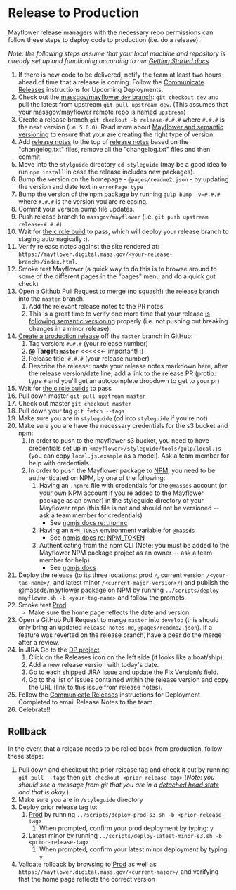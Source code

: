 # Release to Production
Mayflower release managers with the necessary repo permissions can follow these steps to deploy code to production (i.e. do a release).

*Note: the following steps assume that your local machine and repository is already set up and functioning according to our [Getting Started docs](../.github/CONTRIBUTING.md#getting-started).*

1. If there is new code to be delivered, notify the team at least two hours ahead of time that a release is coming. Follow the [Communicate Releases](https://wiki.state.ma.us/display/massgovredesign/Communicating+Releases) instructions for Upcoming Deployments.
1. Check out the [massgov/mayflower `dev` branch](https://github.com/massgov/mayflower/commits/dev): `git checkout dev` and pull the latest from upstream `git pull upstream dev`. (This assumes that your massgov/mayflower remote repo is named `upstream`)
1. Create a release branch `git checkout -b release-#.#.#` where `#.#.#` is the next version (i.e. `5.0.0`).  Read more about [Mayflower and semantic versioning](docs/versioning.md) to ensure that your are creating the right type of version.
1. Add [release notes](https://github.com/massgov/mayflower/blob/dev/docs/change-log-instructions.md) to the top of [release notes](/release-notes.md) based on the "changelog.txt" files, remove all the "changelog.txt" files and then commit.
1. Move into the `stylguide` directory `cd styleguide` (may be a good idea to run `npm install` in case the release includes new packages).
1. Bump the version on the homepage - `@pages/readme2.json` - by updating the version and date text in `errorPage.type`
1. Bump the version of the npm package by running `gulp bump -v=#.#.#` where `#.#.#` is the version you are releasing.
1. Commit your version bump file updates.
1. Push release branch to `massgov/mayflower` (i.e. `git push upstream release-#.#.#`).
1. Wait for [the circle build](https://circleci.com/gh/massgov/mayflower) to pass, which will deploy your release branch to staging automagically :).
1. Verify release notes against the site rendered at: `https://mayflower.digital.mass.gov/<your-release-branch>/index.html`.
1. Smoke test Mayflower (a quick way to do this is to browse around to some of the different pages in the "pages" menu and do a quick gut check)
1. Open a Github Pull Request to merge (no squash!) the release branch into the `master` branch.
    1. Add the relevant release notes to the PR notes.
    1. This is a great time to verify one more time that your release [is following semantic versioning](versioning.md) properly (i.e. not pushing out breaking changes in a minor release).
1. [Create a production release](https://help.github.com/articles/creating-releases/) off the `master` branch in GitHub:
    1. Tag version: `#.#.#` (your release number)
    1. **@ Target: `master`** <<<<<<- important! :)
    1. Release title: `#.#.#` (your release number)
    1. Describe the release: paste your release notes markdown here, after the release version/date line, add a link to the release PR (protip: type `#` and you'll get an autocomplete dropdown to get to your pr)
1. Wait for [the circle builds](https://circleci.com/gh/massgov/mayflower) to pass
1. Pull down master `git pull upstream master`
1. Check out master `git checkout master`
1. Pull down your tag `git fetch --tags`
1. Make sure you are in `styleguide` (cd into `styleguide` if you're not)
1. Make sure you are have the necessary credentials for the s3 bucket and npm:
    1. In order to push to the mayflower s3 bucket, you need to have credentials set up in `<mayflower>/styleguide/tools/gulp/local.js` (you can copy `local.js.example` as a model).  Ask a team member for help with credentials.
    1. In order to push the Mayflower package to [NPM](https://npmjs.com/@massds/mayflower), you need to be authenticated on NPM, by one of the following:
        1. Having an `.npmrc` file with credentials for the `@massds` account (or your own NPM account if you're added to the Mayflower package as an owner) in the styleguide directory of your Mayflower repo (this file is not and should not be versioned -- ask a team member for credentials)
            - See [npmjs docs re: .npmrc](https://docs.npmjs.com/files/npmrc#per-project-config-file\n\n2)
        1. Having an `NPM_TOKEN` environment variable for `@massds`
            - See [npmjs docs re: NPM_TOKEN](http://blog.npmjs.org/post/118393368555/deploying-with-npm-private-modules)
        1. Authenticating from the npm CLI (Note: you must be added to the Mayflower NPM package project as an owner -- ask a team member for help)
            - See [npmjs docs](https://docs.npmjs.com/getting-started/publishing-npm-packages#preparation)
1. Deploy the release (to its three locations: prod `/`, current version `/<your-tag-name>/`, and latest minor `/<current-major-version>/`) and publish the [@massds/mayflower package on NPM](https://www.npmjs.com/package/@massds/mayflower) by running `../scripts/deploy-mayflower.sh -b <your-tag-name>` and follow the prompts.
1. Smoke test [Prod](http://mayflower.digital.mass.gov)
    - Make sure the home page reflects the date and version
1. Open a GitHub Pull Request to merge `master` into `develop` (this should only bring an updated `release-notes.md`, `@pages/readme2.json`). If a feature was reverted on the release branch, have a peer do the merge after a review.
1. In JIRA Go to the [DP project](https://jira.state.ma.us/projects/DP/).
    1. Click on the Releases icon on the left side (it looks like a boat/ship).
    1. Add a new release version with today's date.
    1. Go to each shipped JIRA issue and update the Fix Version/s field.
    1. Go to the list of issues contained within the release version and copy the URL (link to this issue from release notes).
1. Follow the [Communicate Releases](https://wiki.state.ma.us/display/massgovredesign/Communicating+Releases) instructions for Deployment Completed to email Release Notes to the team.
1. Celebrate!!

## Rollback
In the event that a release needs to be rolled back from production, follow these steps:

1. Pull down and checkout the prior release tag and check it out by running `git pull --tags` then `git checkout <prior-release-tag>` (*Note: you should see a message from git that you are in a [detached head state](https://www.git-tower.com/learn/git/faq/detached-head-when-checkout-commit) and that is okay.*)
1. Make sure you are in `/styleguide` directory
1. Deploy prior release tag to:
    1. [Prod](http://mayflower.digital.mass.gov) by running `../scripts/deploy-prod-s3.sh -b <prior-release-tag>`
        1. When prompted, confirm your prod deployment by typing: `y`
    1. Latest minor by running `../scripts/deploy-latest-minor-s3.sh -b <prior-release-tag>`
        1. When prompted, confirm your latest minor deployment by typing: `y`
1. Validate rollback by browsing to [Prod](http://mayflower.digital.mass.gov) as well as `https://mayflower.digital.mass.gov/<current-major>/` and verifying that the home page reflects the correct version
